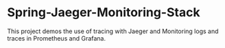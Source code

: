 # Spring-Jaeger-Monitoring-Stack
This project demos the use of tracing with Jaeger and Monitoring logs and traces in Prometheus and Grafana. 
